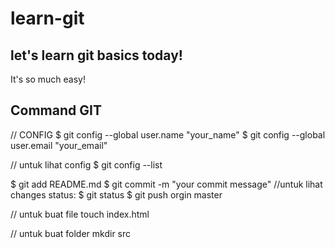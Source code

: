 # learn-git
## let's learn git basics today!
It's so much easy!


## Command GIT

// CONFIG
$ git config --global user.name "your_name"
$ git config --global user.email "your_email"

// untuk lihat config
$ git config --list

$ git add README.md
$ git commit -m "your commit message"
//untuk lihat changes status:
$ git status
$ git push orgin master

// untuk buat file
touch index.html

// untuk buat folder
mkdir src